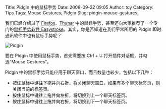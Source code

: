 Title: Pidgin 中的鼠标手势
Date: 2008-09-22 09:05
Author: toy
Category: Tips
Tags: Mouse Gestures, Pidgin
Slug: pidgin-mouse-gestures

我们已经介绍过了
[Firefox](http://linuxtoy.org/archives/mouse-gestures.html)、[Thunar](http://ubuntucookbook.com/recipes/tips-for-thunar.html)
中的鼠标手势，甚至还向大家推荐了一个专门的[鼠标手势软件
Easystroke](http://linuxtoy.org/archives/easystroke.html)。其实，你是否知道在我们平常所用的
Pidgin 即时通讯软件中也有鼠标手势呢？

![Pidgin](http://i.linuxtoy.org/i/2008/09/pidgin-window.png)

要在 Pidgin 中使用鼠标手势，首先需要按 Ctrl + U
打开插件对话框，并勾选“Mouse Gestures”。

Pidgin 中的鼠标手势只能应用于聊天窗口，而且数量也较少，包括以下几种：

-   按住鼠标中键往下拖并向右折，将关闭聊天窗口。如果有多个聊天标签页，则关闭当前的标签页。
-   按住鼠标中键往上拖并向左折，将切换到上一个聊天标签页。
-   按住鼠标中键往上拖并向右折，将切换到下一个聊天标签页。

